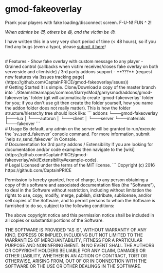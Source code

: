 # gmod-fakeoverlay
Prank your players with fake loading/disconnect screen. F-U-N! FUN ^ 2!

_When admins be 😈, others be 😆, and the victim be 😓._

I have written this in a very very short period of time (< 48 hours), so if you find any bugs (even a typo), please [submit it here](https://github.com/CaptainPRICE/gmod-fakeoverlay/issues/new)!

<br>
# Features
- Show fake overlay with custom message to any player
- Grained control (callbacks when victim receives/closes fake overlay on both serverside and clientside) / 3rd party addons support
- **???** (request new features via [issues tracking page](https://github.com/CaptainPRICE/gmod-fakeoverlay/issues))

<br>
# Getting Started
It is simple. Clone/Download a copy of the master branch into `./Steam/steamapps/common/GarrysMod/garrysmod/addons/gmod-fakeoverlay` folder (git will automatically create `gmod-fakeoverlay` folder for you; if you don't use git then create the folder yourself, how you name the addon folder does not really matter).  
This is how the folder structure/hierarchy tree should look like:
```
addons
└───gmod-fakeoverlay
    ├───lua
    │   └───autorun
    │       └───client
    │       └───server
    └───materials
        └───fakeover
```

<br>
# Usage
By default, any admin on the server will be granted to run/execute the `sv_send_fakeover` console command. For more information, submit `help sv_send_fakeover` in Console.

<br>
# Documentation for 3rd party addons / Extensibility
If you are looking for documentation and/or code examples then navigate to the [wiki](https://github.com/CaptainPRICE/gmod-fakeoverlay/wiki/Extensibility#example-code).

<br>
# Legal
Licensed under the terms of the MIT license.
```
Copyright (c) 2016 https://github.com/CaptainPRICE

Permission is hereby granted, free of charge, to any person obtaining a copy
of this software and associated documentation files (the "Software"), to deal
in the Software without restriction, including without limitation the rights
to use, copy, modify, merge, publish, distribute, sublicense, and/or sell
copies of the Software, and to permit persons to whom the Software is
furnished to do so, subject to the following conditions:

The above copyright notice and this permission notice shall be included in all
copies or substantial portions of the Software.

THE SOFTWARE IS PROVIDED "AS IS", WITHOUT WARRANTY OF ANY KIND, EXPRESS OR
IMPLIED, INCLUDING BUT NOT LIMITED TO THE WARRANTIES OF MERCHANTABILITY,
FITNESS FOR A PARTICULAR PURPOSE AND NONINFRINGEMENT. IN NO EVENT SHALL THE
AUTHORS OR COPYRIGHT HOLDERS BE LIABLE FOR ANY CLAIM, DAMAGES OR OTHER
LIABILITY, WHETHER IN AN ACTION OF CONTRACT, TORT OR OTHERWISE, ARISING FROM,
OUT OF OR IN CONNECTION WITH THE SOFTWARE OR THE USE OR OTHER DEALINGS IN THE
SOFTWARE.
```
